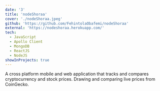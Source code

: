 ```yaml
---
date: '3'
title: 'nodeShoraa'
cover: './nodeShoraa.jpeg'
github: 'https://github.com/FehintolaObafemi/nodeShoraa'
external: 'https://nodeshoraa.herokuapp.com/'
tech:
  - JavaScript
  - Apollo Client
  - MongoDB
  - ReactJS
  - NodeJS
showInProjects: true
---
```


A cross platform mobile and web application that tracks and compares cryptocurrency and stock prices. Drawing and comparing live prices from CoinGecko.
